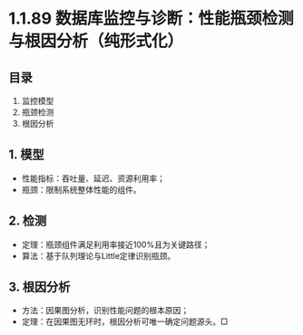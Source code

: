 # 1.1.89 数据库监控与诊断：性能瓶颈检测与根因分析（纯形式化）

## 目录

1. 监控模型
2. 瓶颈检测
3. 根因分析

## 1. 模型

- 性能指标：吞吐量、延迟、资源利用率；
- 瓶颈：限制系统整体性能的组件。

## 2. 检测

- 定理：瓶颈组件满足利用率接近100%且为关键路径；
- 算法：基于队列理论与Little定律识别瓶颈。

## 3. 根因分析

- 方法：因果图分析，识别性能问题的根本原因；
- 定理：在因果图无环时，根因分析可唯一确定问题源头。□
